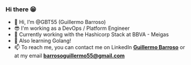 ### Hi there 😁
<!--
**GBT55/GBT55** is a ✨ _special_ ✨ repository because its `README.md` (this file) appears on your GitHub profile.

Here are some ideas to get you started:
-->

- 👋 Hi, I’m @GBT55 (Guillermo Barroso)
- 😎 I'm working as a DevOps / Platform Engineer
- 🌱 Currently working with the Hashicorp Stack at BBVA - Meigas
- 🐹 Also learning Golang!
- 📫 To reach me, you can contact me on LinkedIn **[Guillermo Barroso](https://www.linkedin.com/in/guillermobarroso/)** or at my email **barrosoguillermo55@gmail.com**



